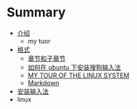 # Summary

* [介绍](README.md)
   * my tuor
* [格式](format/README.md)
   * [章节和子章节](format/chapters.md)
   * [如何在 ubuntu 下安装搜狗输入法](posts/work03.md)
   * [MY TOUR OF THE LINUX SYSTEM](my.md)
   * [Markdown](format/markdown.md)
* [安装输入法](an_zhuang_shu_ru_fa.md)
* linux

